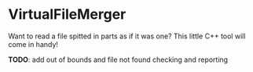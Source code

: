 # VirtualFileMerger
Want to read a file spitted in parts as if it was one? This little C++ tool will come in handy!

**TODO**: add out of bounds and file not found checking and reporting
